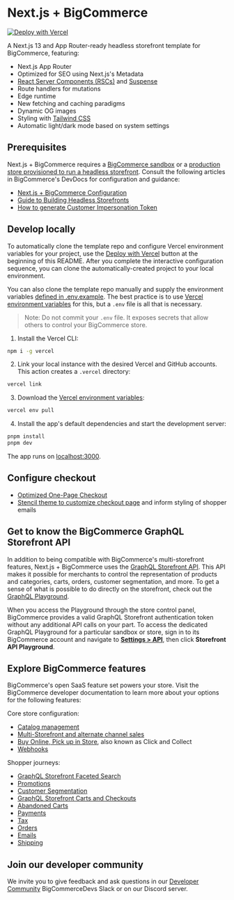 # Next.js + BigCommerce

[![Deploy with Vercel](https://vercel.com/button)](https://vercel.com/new/clone?demo-title=Next.js%20%2B%20BigCommerce&demo-description=An%20all-in-one%20starter%20kit%20for%20high-performance%20BigCommerce%20storefronts.&demo-url=https%3A%2F%2Fnext-commerce-v2.vercel.app%2F&demo-image=%2F%2Fimages.ctfassets.net%2Fe5382hct74si%2F1RzhtOHEvW7xyn9qAsdr5E%2F783c7bbd498d0f3b752637d2efa0bb6e%2FNew_Project__5_.png&project-name=Next.js%20%2B%20BigCommerce&repository-name=nextjs-commerce&repository-url=https://github.com/bigcommerce/nextjs-commerce&from=templates&env=TWITTER_CREATOR%2CTWITTER_SITE%2CSITE_NAME%2CBIGCOMMERCE_ACCESS_TOKEN%2CBIGCOMMERCE_CHANNEL_ID%2CBIGCOMMERCE_STORE_HASH%2CBIGCOMMERCE_CANONICAL_STORE_DOMAIN%2CBIGCOMMERCE_API_URL%2CBIGCOMMERCE_CDN_HOSTNAME&envDescription=These%20values%20let%20you%20connect%20to%20your%20headless%20BigCommmerce%20storefront.&envLink=https%3A%2F%2Fgithub.com%2Fbigcommerce%2Fnextjs-commerce%2Fblob%2Fmain%2F.env.example)

A Next.js 13 and App Router-ready headless storefront template for BigCommerce, featuring:

- Next.js App Router
- Optimized for SEO using Next.js's Metadata
- [React Server Components (RSCs)](https://react.dev/blog/2023/03/22/react-labs-what-we-have-been-working-on-march-2023#react-server-components) and [Suspense](https://react.dev/blog/2022/03/29/react-v18#suspense-in-data-frameworks)
- Route handlers for mutations
- Edge runtime
- New fetching and caching paradigms
- Dynamic OG images
- Styling with [Tailwind CSS](https://tailwindcss.com/)
- Automatic light/dark mode based on system settings

## Prerequisites

Next.js + BigCommerce requires a [BigCommerce sandbox](https://developer.bigcommerce.com/api-docs/partner/create-a-sandbox) or a [production store provisioned to run a headless storefront](https://www.bigcommerce.com/solutions/multi-store/). Consult the following articles in BigCommerce's DevDocs for configuration and guidance:

- [Next.js + BigCommerce Configuration](https://developer.bigcommerce.com/api-docs/storefronts/nextjs-commerce)
- [Guide to Building Headless Storefronts](https://developer.bigcommerce.com/api-docs/storefronts/guide/overview)
- [How to generate Customer Impersonation Token](https://developer.bigcommerce.com/docs/storefront-auth/tokens/customer-impersonation-token)

## Develop locally

To automatically clone the template repo and configure Vercel environment variables for your project, use the [Deploy with Vercel](#) button at the beginning of this README. After you complete the interactive configuration sequence, you can clone the automatically-created project to your local environment.

You can also clone the template repo manually and supply the environment variables [defined in .env.example](.env.example). The best practice is to use [Vercel environment variables](https://vercel.com/docs/concepts/projects/environment-variables) for this, but a `.env` file is all that is necessary.

> Note: Do not commit your `.env` file. It exposes secrets that allow others to control your BigCommerce store.

1. Install the Vercel CLI:

```bash
npm i -g vercel
```

2. Link your local instance with the desired Vercel and GitHub accounts. This action creates a `.vercel` directory:

```bash
vercel link
```

3. Download the [Vercel environment variables](https://vercel.com/docs/concepts/projects/environment-variables):

```bash
vercel env pull
```

4. Install the app's default dependencies and start the development server:

```bash
pnpm install
pnpm dev
```

The app runs on [localhost:3000](http://localhost:3000/).

## Configure checkout

- [Optimized One-Page Checkout](https://developer.bigcommerce.com/stencil-docs/customizing-checkout/optimized-one-page-checkout)
- [Stencil theme to customize checkout page](https://developer.bigcommerce.com/stencil-docs/getting-started/about-stencil#stencil-cli) and inform styling of shopper emails

## Get to know the BigCommerce GraphQL Storefront API

In addition to being compatible with BigCommerce's multi-storefront features, Next.js + BigCommerce uses the [GraphQL Storefront API](https://developer.bigcommerce.com/api-docs/storefront/graphql/graphql-api-overview). This API makes it possible for merchants to control the representation of products and categories, carts, orders, customer segmentation, and more. To get a sense of what is possible to do directly on the storefront, check out the [GraphQL Playground](https://developer.bigcommerce.com/graphql-storefront/playground).

When you access the Playground through the store control panel, BigCommerce provides a valid GraphQL Storefront authentication token without any additional API calls on your part. To access the dedicated GraphQL Playground for a particular sandbox or store, sign in to its BigCommerce account and navigate to **[Settings > API](https://login.bigcommerce.com/deep-links/manage/settings-list)**, then click **Storefront API Playground**.

## Explore BigCommerce features

BigCommerce's open SaaS feature set powers your store. Visit the BigCommerce developer documentation to learn more about your options for the following features:

Core store configuration:

- [Catalog management](https://developer.bigcommerce.com/docs/rest-catalog)
- [Multi-Storefront and alternate channel sales](https://developer.bigcommerce.com/api-docs/multi-storefront/overview)
- [Buy Online, Pick up in Store](https://developer.bigcommerce.com/buy-online-pick-up-in-store/overview), also known as Click and Collect
- [Webhooks](https://developer.bigcommerce.com/docs/webhooks/overview)

Shopper journeys:

- [GraphQL Storefront Faceted Search](https://developer.bigcommerce.com/api-docs/storefront/graphql/graphql-faceted-textual-search)
- [Promotions](https://developer.bigcommerce.com/promotions/overview)
- [Customer Segmentation](https://developer.bigcommerce.com/customer-segmentation/overview)
- [GraphQL Storefront Carts and Checkouts](https://developer.bigcommerce.com/api-docs/storefront/graphql/carts-and-checkout)
- [Abandoned Carts](https://developer.bigcommerce.com/docs/rest-management/abandoned-carts)
- [Payments](https://developer.bigcommerce.com/docs/rest-payments)
- [Tax](https://developer.bigcommerce.com/docs/rest-management/tax-settings#get-tax-settings)
- [Orders](https://developer.bigcommerce.com/api-docs/storefronts/guide/orders)
- [Emails](https://developer.bigcommerce.com/docs/rest-content/email-templates)
- [Shipping](https://developer.bigcommerce.com/docs/rest-management/shipping-v2)

## Join our developer community

We invite you to give feedback and ask questions in our [Developer Community](https://developer.bigcommerce.com/community) BigCommerceDevs Slack or on our Discord server.
